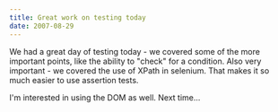 ```yaml
---
title: Great work on testing today 
date: 2007-08-29
---
```

We had a great day of testing today - we covered some of the more important points, like the ability to "check" for a condition. Also very important - we covered the use of XPath in selenium. That makes it so much easier to use assertion tests.

I'm interested in using the DOM as well. Next time...

